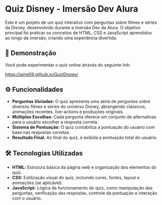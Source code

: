 # Quiz Disney - Imersão Dev Alura

Este é um projeto de um quiz interativo com perguntas sobre filmes e séries da Disney, desenvolvido durante a Imersão Dev da Alura. O objetivo principal foi praticar os conceitos de HTML, CSS e JavaScript aprendidos ao longo da imersão, criando uma experiência divertida.

## 🚀 Demonstração

Você pode experimentar o quiz online através do seguinte link:

https://jaine09.github.io/QuizDisney/

## ⚙️ Funcionalidades

* **Perguntas Variadas:** O quiz apresenta uma série de perguntas sobre diversos filmes e séries do universo Disney, abrangendo clássicos, animações recentes, live-actions e produções originais.
* **Múltiplas Escolhas:** Cada pergunta oferece um conjunto de alternativas para o usuário escolher a resposta correta.
* **Sistema de Pontuação:** O quiz contabiliza a pontuação do usuário com base nas respostas corretas.
* **Resultado Final:** Ao final do quiz, é exibida a pontuação total do usuário.

## 🛠️ Tecnologias Utilizadas

* **HTML:** Estrutura básica da página web e organização dos elementos do quiz.
* **CSS:** Estilização visual do quiz, incluindo cores, fontes, layout e animações (se aplicável).
* **JavaScript:** Lógica de funcionamento do quiz, como manipulação das perguntas, verificação das respostas, controle da pontuação e interação com o usuário.
